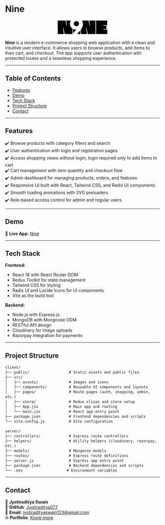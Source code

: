 # Nine

<p align="center">
  <img src="https://github.com/Jyotiraditya077/Nine/blob/main/client/src/assets/logo3.png" alt="Nine Logo" width="170px" />
</p>

**Nine** is a modern e-commerce shopping web application with a clean and intuitive user interface. It allows users to browse products, add items to their cart, and checkout. The app supports user authentication with protected routes and a seamless shopping experience.

---

## Table of Contents

- [Features](#features)
- [Demo](#demo)
- [Tech Stack](#tech-stack)
- [Project Structure](#project-structure)
- [Contact](#contact)

---

## Features

✔️ Browse products with category filters and search  
✔️ User authentication with login and registration pages  
✔️ Access shopping views without login; login required only to add items to cart  
✔️ Cart management with item quantity and checkout flow  
✔️ Admin dashboard for managing products, orders, and features  
✔️ Responsive UI built with React, Tailwind CSS, and Radix UI components  
✔️ Smooth loading animations with SVG preloaders  
✔️ Role-based access control for admin and regular users

---

## Demo

🔗 **Live App**: [Nine](https://n9ne.onrender.com)

---

## Tech Stack

**Frontend:**

- React 18 with React Router DOM
- Redux Toolkit for state management
- Tailwind CSS for styling
- Radix UI and Lucide Icons for UI components
- Vite as the build tool

**Backend:**

- Node.js with Express.js
- MongoDB with Mongoose ODM
- RESTful API design
- Cloudinary for image uploads
- Razorpay integration for payments

---

## Project Structure

```
client/
├── public/                  # Static assets and public files
├── src/
│   ├── assets/              # Images and icons
│   ├── components/          # Reusable UI components and layouts
│   ├── pages/               # Route pages (auth, shopping, admin, etc.)
│   ├── store/               # Redux slices and store setup
│   ├── App.jsx              # Main app and routing
│   └── main.jsx             # React app entry point
├── package.json             # Frontend dependencies and scripts
└── vite.config.js           # Vite configuration

server/
├── controllers/             # Express route controllers
├── helpers/                 # Utility helpers (cloudinary, razorpay, etc.)
├── models/                  # Mongoose models
├── routes/                  # Express route definitions
├── server.js                # Express app entry point
├── package.json             # Backend dependencies and scripts
└── .env                    # Environment variables

```

---

## Contact

👤 **Jyotiraditya Swain**  
📍 **GitHub**: [Jyotiraditya077](https://github.com/Jyotiraditya077)  
📧 **Email**: jyotiradityaswain123@gmail.com  
🌐 **Portfolio**: [Know more](https://jyotiradityaportfolio.netlify.app/)
